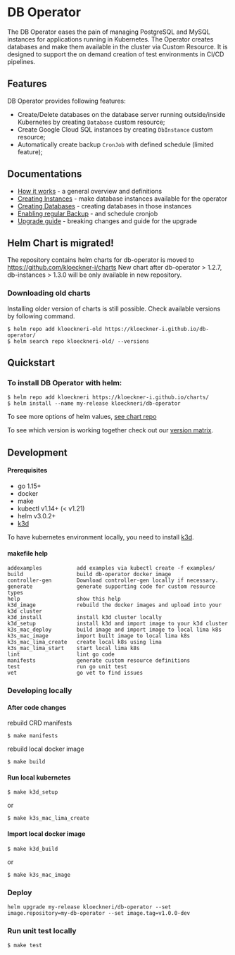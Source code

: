 # DB Operator

The DB Operator eases the pain of managing PostgreSQL and MySQL instances for applications running in Kubernetes. The Operator creates databases and make them available in the cluster via Custom Resource. It is designed to support the on demand creation of test environments in CI/CD pipelines.

## Features

DB Operator provides following features:

* Create/Delete databases on the database server running outside/inside Kubernetes by creating `Database` custom resource;
* Create Google Cloud SQL instances by creating `DbInstance` custom resource;
* Automatically create backup `CronJob` with defined schedule (limited feature);

## Documentations
* [How it works](docs/howitworks.md) - a general overview and definitions
* [Creating Instances](docs/creatinginstances.md) - make database instances available for the operator
* [Creating Databases](docs/creatingdatabases.md) - creating databases in those instances
* [Enabling regular Backup](docs/enablingbackup.md) - and schedule cronjob
* [Upgrade guide](docs/upgradeguide.md) - breaking changes and guide for the upgrade

## Helm Chart is migrated!
The repository contains helm charts for db-operator is moved to https://github.com/kloeckner-i/charts
New chart after db-operator > 1.2.7, db-instances > 1.3.0 will be only available in new repository.

### Downloading old charts

Installing older version of charts is still possible.
Check available versions by following command.

```
$ helm repo add kloeckneri-old https://kloeckner-i.github.io/db-operator/
$ helm search repo kloeckneri-old/ --versions
```

## Quickstart

### To install DB Operator with helm:

```
$ helm repo add kloeckneri https://kloeckner-i.github.io/charts/
$ helm install --name my-release kloeckneri/db-operator
```

To see more options of helm values, [see chart repo]([https://github.com/kloeckner-i/charts/tree/main/charts/db-operator])

To see which version is working together check out our [version matrix](https://github.com/kloeckner-i/db-operator/wiki/Version-Matrix).

## Development

#### Prerequisites
* go 1.15+
* docker
* make
* kubectl v1.14+ (< v1.21)
* helm v3.0.2+
* [k3d](https://github.com/rancher/k3d)

To have kubernetes environment locally, you need to install [k3d](https://github.com/rancher/k3d).


#### makefile help

```
addexamples           add examples via kubectl create -f examples/
build                 build db-operator docker image
controller-gen        Download controller-gen locally if necessary.
generate              generate supporting code for custom resource types
help                  show this help
k3d_image             rebuild the docker images and upload into your k3d cluster
k3d_install           install k3d cluster locally
k3d_setup             install k3d and import image to your k3d cluster
k3s_mac_deploy        build image and import image to local lima k8s
k3s_mac_image         import built image to local lima k8s
k3s_mac_lima_create   create local k8s using lima
k3s_mac_lima_start    start local lima k8s
lint                  lint go code
manifests             generate custom resource definitions
test                  run go unit test
vet                   go vet to find issues
```

### Developing locally

#### After code changes

rebuild CRD manifests
```
$ make manifests
```

rebuild local docker image
```
$ make build
```

#### Run local kubernetes
```
$ make k3d_setup
```

or 

```
$ make k3s_mac_lima_create
```

#### Import local docker image

```
$ make k3d_build
```

or
```
$ make k3s_mac_image
```

### Deploy

```
helm upgrade my-release kloeckneri/db-operator --set image.repository=my-db-operator --set image.tag=v1.0.0-dev
```

### Run unit test locally

```
$ make test
```
